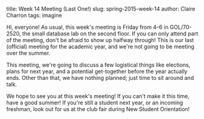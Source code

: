title: Week 14 Meeting (Last One!)
slug: spring-2015-week-14
author: Claire Charron
tags: imagine

Hi, everyone! As usual, this week's meeting is Friday from 4–6 in GOL/70-2520, the small database lab on the second floor. If you can only attend part of the meeting, don't be afraid to show up halfway through! This is our last (official) meeting for the academic year, and we're not going to be meeting over the summer.

This meeting, we're going to discuss a few logistical things like elections, plans for next year, and a potential get-together before the year actually ends. Other than that, we have nothing planned; just time to sit around and talk.

We hope to see you at this week's meeting! If you can't make it this time, have a good summer! If you're still a student next year, or an incoming freshman, look out for us at the club fair during New Student Orientation!
